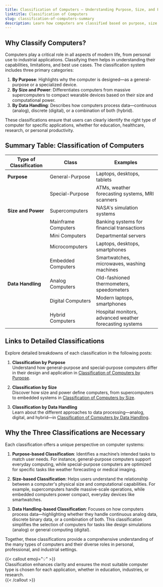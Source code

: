 ```yaml
---
title: Classification of Computers – Understanding Purpose, Size, and Functionality  
linktitle: Classification of Computers  
slug: classification-of-computers-summary  
description: Learn how computers are classified based on purpose, size, and functionality with key examples and a detailed summary table linking to further resources.  
---
```


## Why Classify Computers?  

Computers play a critical role in all aspects of modern life, from personal use to industrial applications. Classifying them helps in understanding their capabilities, limitations, and best use cases. The classification system includes three primary categories:  

1. **By Purpose**: Highlights why the computer is designed—as a general-purpose or a specialized device.  
2. **By Size and Power**: Differentiates computers from massive supercomputers to compact wearable devices based on their size and computational power.  
3. **By Data Handling**: Describes how computers process data—continuous (analog), discrete (digital), or a combination of both (hybrid).  

These classifications ensure that users can clearly identify the right type of computer for specific applications, whether for education, healthcare, research, or personal productivity.


## Summary Table: Classification of Computers  

| **Type of Classification** | **Class**           | **Examples**                                            |  
|----------------------------|---------------------|--------------------------------------------------------|  
| **Purpose**                | General-Purpose     | Laptops, desktops, tablets                              |  
|                            | Special-Purpose     | ATMs, weather forecasting systems, MRI scanners         |  
| **Size and Power**         | Supercomputers      | NASA's simulation systems                               |  
|                            | Mainframe Computers | Banking systems for financial transactions              |  
|                            | Mini Computers      | Departmental servers                                    |  
|                            | Microcomputers      | Laptops, desktops, smartphones                          |  
|                            | Embedded Computers  | Smartwatches, microwaves, washing machines              |  
| **Data Handling**          | Analog Computers    | Old-fashioned thermometers, speedometers                |  
|                            | Digital Computers   | Modern laptops, smartphones                             |  
|                            | Hybrid Computers    | Hospital monitors, advanced weather forecasting systems |  


## Links to Detailed Classifications  

Explore detailed breakdowns of each classification in the following posts:  

1. **Classification by Purpose**  
   Understand how general-purpose and special-purpose computers differ in their design and application in [Classification of Computers by Purpose](slug:classification-of-computers-purpose).  

2. **Classification by Size**  
   Discover how size and power define computers, from supercomputers to embedded systems in [Classification of Computers by Size](slug:types-of-computers-by-size).  

3. **Classification by Data Handling**  
   Learn about the different approaches to data processing—analog, digital, and hybrid—in [Classification of Computers by Data Handling](slug:classification-of-computers-data-handling).  


## Why the Three Classifications are Necessary  

Each classification offers a unique perspective on computer systems:  

1. **Purpose-based Classification**: Identifies a machine’s intended tasks to match user needs. For instance, general-purpose computers support everyday computing, while special-purpose computers are optimized for specific tasks like weather forecasting or medical imaging.  

2. **Size-based Classification**: Helps users understand the relationship between a computer's physical size and computational capabilities. For example, supercomputers handle massive-scale operations, while embedded computers power compact, everyday devices like smartwatches.  

3. **Data Handling-based Classification**: Focuses on how computers process data—highlighting whether they handle continuous analog data, discrete binary data, or a combination of both. This classification simplifies the selection of computers for tasks like design simulations (analog) or general computing (digital).  

Together, these classifications provide a comprehensive understanding of the many types of computers and their diverse roles in personal, professional, and industrial settings.  

{{< callout emoji="💡" >}}  
Classification enhances clarity and ensures the most suitable computer type is chosen for each application, whether in education, industries, or research.  
{{< /callout >}}  